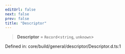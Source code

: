 ```yaml
---
editUrl: false
next: false
prev: false
title: "Descriptor"
---
```


> **Descriptor** = `Record`\<`string`, `unknown`\>

Defined in: core/build/general/descriptor/Descriptor.d.ts:1
